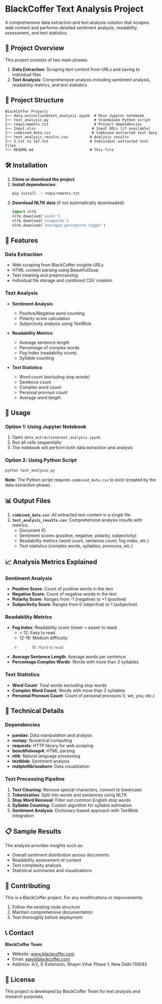 # BlackCoffer Text Analysis Project

A comprehensive data extraction and text analysis solution that scrapes web content and performs detailed sentiment analysis, readability assessment, and text statistics.

## 🚀 Project Overview

This project consists of two main phases:
1. **Data Extraction**: Scraping text content from URLs and saving to individual files
2. **Text Analysis**: Comprehensive analysis including sentiment analysis, readability metrics, and text statistics

## 📁 Project Structure

```
BlackCoffer Project/
├── data_extraction&text_analysis.ipynb  # Main Jupyter notebook
├── text_analysis.py                     # Standalone Python script
├── requirements.txt                     # Project dependencies
├── Input.xlsx                          # Input URLs (if available)
├── combined_data.csv                   # Combined extracted text data
├── text_analysis_results.csv          # Analysis results
├── 1.txt to 147.txt                   # Individual extracted text files
└── README.md                          # This file
```

## 🛠️ Installation

1. **Clone or download the project**
2. **Install dependencies**:
   ```bash
   pip install -r requirements.txt
   ```
3. **Download NLTK data** (if not automatically downloaded):
   ```python
   import nltk
   nltk.download('punkt')
   nltk.download('stopwords')
   nltk.download('averaged_perceptron_tagger')
   ```

## 🎯 Features

### Data Extraction
- Web scraping from BlackCoffer insights URLs
- HTML content parsing using BeautifulSoup
- Text cleaning and preprocessing
- Individual file storage and combined CSV creation

### Text Analysis
- **Sentiment Analysis**:
  - Positive/Negative word counting
  - Polarity score calculation
  - Subjectivity analysis using TextBlob

- **Readability Metrics**:
  - Average sentence length
  - Percentage of complex words
  - Fog Index (readability score)
  - Syllable counting

- **Text Statistics**:
  - Word count (excluding stop words)
  - Sentence count
  - Complex word count
  - Personal pronoun count
  - Average word length

## 🚀 Usage

### Option 1: Using Jupyter Notebook
1. Open `data_extraction&text_analysis.ipynb`
2. Run all cells sequentially
3. The notebook will perform both data extraction and analysis

### Option 2: Using Python Script
```bash
python text_analysis.py
```

**Note**: The Python script requires `combined_data.csv` to exist (created by the data extraction phase).

## 📊 Output Files

1. **`combined_data.csv`**: All extracted text content in a single file
2. **`text_analysis_results.csv`**: Comprehensive analysis results with metrics:
   - Document ID
   - Sentiment scores (positive, negative, polarity, subjectivity)
   - Readability metrics (word count, sentence count, fog index, etc.)
   - Text statistics (complex words, syllables, pronouns, etc.)

## 📈 Analysis Metrics Explained

### Sentiment Analysis
- **Positive Score**: Count of positive words in the text
- **Negative Score**: Count of negative words in the text
- **Polarity Score**: Ranges from -1 (negative) to +1 (positive)
- **Subjectivity Score**: Ranges from 0 (objective) to 1 (subjective)

### Readability Metrics
- **Fog Index**: Readability score (lower = easier to read)
  - < 12: Easy to read
  - 12-16: Medium difficulty
  - > 16: Hard to read
- **Average Sentence Length**: Average words per sentence
- **Percentage Complex Words**: Words with more than 2 syllables

### Text Statistics
- **Word Count**: Total words excluding stop words
- **Complex Word Count**: Words with more than 2 syllables
- **Personal Pronoun Count**: Count of personal pronouns (I, we, you, etc.)

## 🔧 Technical Details

### Dependencies
- **pandas**: Data manipulation and analysis
- **numpy**: Numerical computing
- **requests**: HTTP library for web scraping
- **beautifulsoup4**: HTML parsing
- **nltk**: Natural language processing
- **textblob**: Sentiment analysis
- **matplotlib/seaborn**: Data visualization

### Text Processing Pipeline
1. **Text Cleaning**: Remove special characters, convert to lowercase
2. **Tokenization**: Split into words and sentences using NLTK
3. **Stop Word Removal**: Filter out common English stop words
4. **Syllable Counting**: Custom algorithm for syllable estimation
5. **Sentiment Analysis**: Dictionary-based approach with TextBlob integration

## 📋 Sample Results

The analysis provides insights such as:
- Overall sentiment distribution across documents
- Readability assessment of content
- Text complexity analysis
- Statistical summaries and visualizations

## 🤝 Contributing

This is a BlackCoffer project. For any modifications or improvements:
1. Follow the existing code structure
2. Maintain comprehensive documentation
3. Test thoroughly before deployment

## 📞 Contact

**BlackCoffer Team**
- Website: www.blackcoffer.com
- Email: ajay@blackcoffer.com
- Address: 4/2, E-Extension, Shaym Vihar Phase 1, New Delhi 110043

## 📄 License

This project is developed by BlackCoffer Team for text analysis and research purposes.